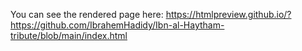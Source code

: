 You can see the rendered page here:
https://htmlpreview.github.io/?https://github.com/IbrahemHadidy/Ibn-al-Haytham-tribute/blob/main/index.html
